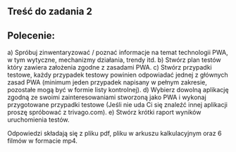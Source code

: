 ## Treść do zadania 2

## Polecenie:
a) Spróbuj zinwentaryzować / poznać informacje na temat technologii PWA, w tym wytyczne, mechanizmy działania, trendy itd.
b) Stwórz plan testów który zawiera założenia zgodne z zasadami PWA.
c) Stwórz przypadki testowe, każdy przypadek testowy powinien odpowiadać jednej z głównych zasad PWA (minimum jeden przypadek napisany w pełnym zakresie, pozostałe mogą być w formie listy kontrolnej).
d) Wybierz dowolną aplikację zgodną ze swoimi zainteresowaniami stworzoną jako PWA i wykonaj przygotowane przypadki testowe (Jeśli nie uda Ci się znaleźć innej aplikacji proszę spróbować z trivago.com).
e) Stwórz krótki raport wyników uruchomienia testów.   

Odpowiedzi składają się z pliku pdf, pliku w arkuszu kalkulacyjnym oraz 6 filmów w formacie mp4.
